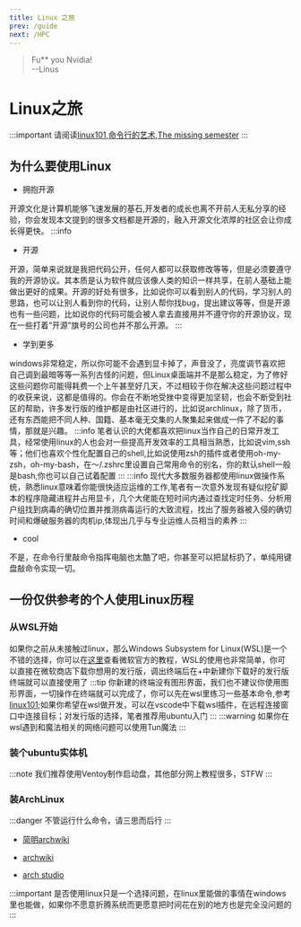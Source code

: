 ```yaml
---
title: Linux 之旅
prev: /guide
next: /HPC
---
```

> Fu** you Nvidia!          
--Linus
# Linux之旅
:::important
请阅读[linux101](https://101.ustclug.org/),[命令行的艺术](https://github.com/jlevy/the-art-of-command-line/blob/master/README-zh.md),[The missing semester](https://missing-semester-cn.github.io/)
:::
## 为什么要使用Linux
* 拥抱开源

开源文化是计算机能够飞速发展的基石,开发者的成长也离不开前人无私分享的经验，你会发现本文提到的很多文档都是开源的，融入开源文化浓厚的社区会让你成长得更快。
:::info
* 开源

开源，简单来说就是我把代码公开，任何人都可以获取修改等等，但是必须要遵守我的开源协议。其本质是认为软件就应该像人类的知识一样共享，在前人基础上能做出更好的成果。开源的好处有很多，比如说你可以看到别人的代码，学习别人的思路，也可以让别人看到你的代码，让别人帮你找bug，提出建议等等，但是开源也有一些问题，比如说你的代码可能会被人拿去直接用并不遵守你的开源协议，现在一些打着“开源”旗号的公司也并不那么开源。
:::

* 学到更多

windows非常稳定，所以你可能不会遇到显卡掉了，声音没了，亮度调节喜欢把自己调到最暗等等一系列古怪的问题，但Linux桌面端并不是那么稳定，为了修好这些问题你可能得耗费一个上午甚至好几天，不过相较于你在解决这些问题过程中的收获来说，这都是值得的。你会在不断地受挫中变得更加坚韧，也会不断受到社区的帮助，许多发行版的维护都是由社区进行的，比如说archlinux，除了货币，还有东西能把不同人种、国籍、基本毫无交集的人聚集起来做成一件了不起的事情，那就是兴趣。
:::info
笔者认识的大佬都喜欢把linux当作自己的日常开发工具，经常使用linux的人也会对一些提高开发效率的工具相当熟悉，比如说vim,ssh等；他们也喜欢个性化配置自己的shell,比如说使用zsh的插件或者使用oh-my-zsh，oh-my-bash，在～/.zshrc里设置自己常用命令的别名，你的默认shell一般是bash,你也可以自己试着配置
:::
:::info
现代大多数服务器都使用linux做操作系统，熟悉linux意味着你能很快适应运维的工作,笔者有一次意外发现有疑似挖矿脚本的程序隐藏进程并占用显卡，几个大佬能在短时间内通过查找定时任务、分析用户组找到病毒的确切位置并推测病毒运行的大致流程，找出了服务器被入侵的确切时间和爆破服务器的肉机ip,体现出几乎与专业运维人员相当的素养
:::
* cool

不是，在命令行里敲命令指挥电脑也太酷了吧，你甚至可以把鼠标扔了，单纯用键盘敲命令实现一切。

## 一份仅供参考的个人使用Linux历程

### 从WSL开始

如果你之前从未接触过linux，那么Windows Subsystem for Linux(WSL)是一个不错的选择，你可以在[这里](https://learn.microsoft.com/zh-cn/windows/wsl/install)查看微软官方的教程，WSL的使用也非常简单，你可以直接在微软商店下载你想用的发行版，调出终端后在+中新建你下载好的发行版终端就可以直接使用了
:::tip
你新建的终端没有图形界面，我们也不建议你使用图形界面，一切操作在终端就可以完成了，你可以先在wsl里练习一些基本命令,参考[linux101](https://101.ustclug.org/);如果你希望在wsl做开发，可以在vscode中下载wsl插件，在远程连接窗口中连接目标；对发行版的选择，笔者推荐用ubuntu入门
:::
:::warning
如果你在wsl遇到和魔法相关的网络问题可以使用Tun魔法
:::
### 装个ubuntu实体机

:::note
我们推荐使用Ventoy制作启动盘，其他部分网上教程很多，STFW
:::

### 装ArchLinux
:::danger
不管运行什么命令，请三思而后行
:::
* [简明archwiki](https://arch.icekylin.online/)

* [archwiki](https://wiki.archlinuxcn.org/wiki/)

* [arch studio](https://archlinuxstudio.github.io/ArchLinuxTutorial/#/)


:::important
是否使用linux只是一个选择问题，在linux里能做的事情在windows里也能做，如果你不愿意折腾系统而更愿意把时间花在别的地方也是完全没问题的
:::


<CommentService/>
